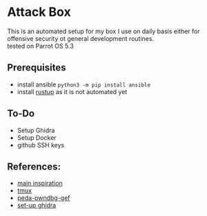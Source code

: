 # Attack Box
This is an automated setup for my box I use on daily basis either for offensive security ot general development routines.  
tested on Parrot OS 5.3 

## Prerequisites
- install ansible `python3 -m pip install ansible`
- install [rustup](https://www.rust-lang.org/tools/install) as it is not automated yet 

## To-Do
- Setup Ghidra
- Setup Docker
- github SSH keys

## References: 
- [main inspiration]( https://github.com/IppSec/parrot-build)
- [tmux](https://www.youtube.com/watch?v=Lqehvpe_djs)
- [peda-pwndbg-gef](https://github.com/apogiatzis/gdb-peda-pwndbg-gef/blob/master/install.sh)
- [set-up ghidra](https://github.com/scrool/ansible-role-ghidra)